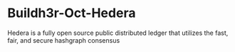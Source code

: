 # Buildh3r-Oct-Hedera
Hedera is a fully open source public distributed ledger that utilizes the fast, fair, and secure hashgraph consensus
